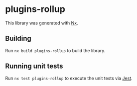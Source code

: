 # plugins-rollup

This library was generated with [Nx](https://nx.dev).

## Building

Run `nx build plugins-rollup` to build the library.

## Running unit tests

Run `nx test plugins-rollup` to execute the unit tests via [Jest](https://jestjs.io).
